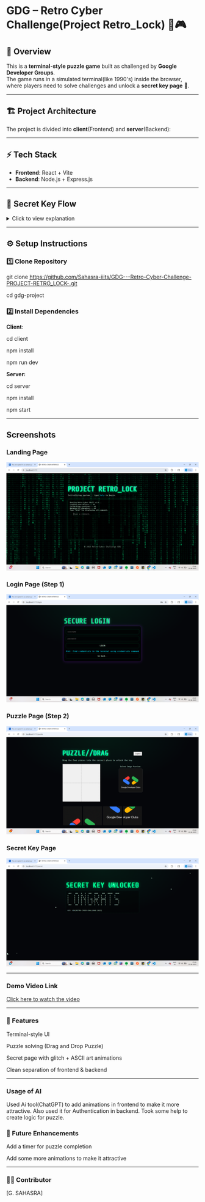# GDG – Retro Cyber Challenge(Project Retro_Lock) 🔐🎮

## 🚀 Overview

This is a **terminal-style puzzle game** built as challenged by **Google Developer Groups**.  
The game runs in a simulated terminal(like 1990's) inside the browser, where players need to solve challenges and unlock a **secret key page** 🎉.

---

## 🏗️ Project Architecture

The project is divided into **client**(Frontend) and **server**(Backend):

---

## ⚡ Tech Stack

- **Frontend**: React + Vite
- **Backend**: Node.js + Express.js

---

## 🔑 Secret Key Flow

<details>
<summary>Click to view explanation</summary>

1. The user runs the app and gets a **terminal-like interface**.
2. User need to find correct login credentials and how to get login page.
3. When correct credentials entered, they are redirected to a puzzle.
4. Once solved, they are redirected to a **secret page**.
5. The secret page displays a **glitch animation with the unlocked key**.

</details>

---

## ⚙️ Setup Instructions

### 1️⃣ Clone Repository

git clone https://github.com/Sahasra-iiits/GDG---Retro-Cyber-Challenge-PROJECT-RETRO_LOCK-.git


cd gdg-project

### 2️⃣ Install Dependencies

**Client**:

cd client

npm install

npm run dev


**Server:**

cd server

npm install

npm start

---

## Screenshots

### Landing Page
![Homepage Screenshot](./screenshots/img1.png)

### Login Page (Step 1)
![LoginPage Screenshot](./screenshots/img2.png)

### Puzzle Page (Step 2)
![Puzzle Page Screenshot](./screenshots/img3.png)

### Secret Key Page 
![Secret Key Page Screenshot](./screenshots/img4.png)

---

### Demo Video Link

[Click here to watch the video](https://youtu.be/xOKSdV54WvE?si=h6SRY2qkFxQsTBV9)

---

### 🎨 Features

Terminal-style UI

Puzzle solving (Drag and Drop Puzzle)

Secret page with glitch + ASCII art animations

Clean separation of frontend & backend

---

### Usage of AI
Used Ai tool(ChatGPT) to add animations in frontend to make it more attractive. Also used it for Authentication in backend. Took some help to create logic for puzzle.

### 🔮 Future Enhancements

Add a timer for puzzle completion

Add some more animations to make it attractive

---

### 👩‍💻 Contributor

[G. SAHASRA]
